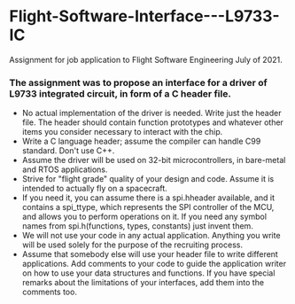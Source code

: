 # Flight-Software-Interface---L9733-IC
Assignment for job application to Flight Software Engineering July of 2021. 

### The assignment was to propose an interface for a driver of L9733 integrated circuit, in form of a C header file.

* No actual implementation of the driver is needed. Write just the header file. The header should contain function prototypes and whatever other items you consider necessary to interact with the chip.
* Write a C language header; assume the compiler can handle C99 standard. Don't use C++.
* Assume the driver will be used on 32-bit microcontrollers, in bare-metal and RTOS applications.
* Strive for "flight grade" quality of your design and code. Assume it is intended to actually fly on a spacecraft. 
* If you need it, you can assume there is a spi.hheader available, and it contains a spi_ttype,
which represents the SPI controller of the MCU, and allows you to perform operations on it. If you need any symbol names from spi.h(functions, types, constants) just invent them.
* We will not use your code in any actual application. Anything you write will be used solely for the purpose of the recruiting process.
* Assume that somebody else will use your header file to write different applications. Add comments to your code to guide the application writer on how to use your data structures and functions. If you have special remarks about the limitations of your interfaces, add them into the comments too.
